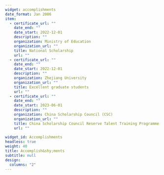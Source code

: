 ```yaml
---
widget: accomplishments
date_format: Jan 2006
item:
  - certificate_url: ""
    date_end: ""
    date_start: 2022-12-01
    description: ""
    organization: Ministry of Education
    organization_url: ""
    title: National Scholarship
    url: ""
  - certificate_url: ""
    date_end: ""
    date_start: 2022-12-01
    description: ""
    organization: Zhejiang University
    organization_url: ""
    title: Excellent graduate students
    url: ""
  - certificate_url: ""
    date_end: ""
    date_start: 2023-06-01
    description: ""
    organization: China Scholarship Council (CSC)
    organization_url: ""
    title: China Scholarship Council Reserve Talent Training Programme for International Organisations
    url: ""
    
widget_id: Accomplishments
headless: true
weight: 40
title: Accomplish&shy;ments
subtitle: null
design:
  columns: "2"
---
```


